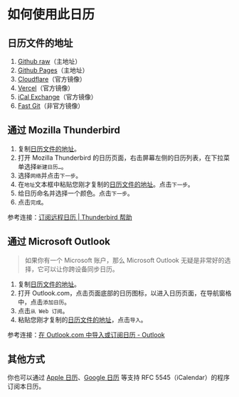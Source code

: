 # 如何使用此日历  

## 日历文件的地址  
1. [Github raw][gh]（主地址）
2. [Github Pages][ghp]（主地址）  
3. [Cloudflare][cf]（官方镜像）  
4. [Vercel][ve]（官方镜像）  
4. [iCal Exchange][ice]（官方镜像）  
5. [Fast Git][fg]（非官方镜像）

## 通过 Mozilla Thunderbird  
1. 复制[日历文件的地址][ics]。  
2. 打开 Mozilla Thunderbird 的日历页面，右击屏幕左侧的日历列表，在下拉菜单选择`新建日历…`。  
3. 选择`网络`并点击`下一步`。  
4. 在`地址`文本框中粘贴您刚才复制的[日历文件的地址][ics]。点击`下一步`。  
5. 给日历命名并选择一个颜色。点击`下一步`。  
6. 点击`完成`。  

参考连接：[订阅远程日历 | Thunderbird 帮助][thunderbirdhelp]  

## 通过 Microsoft Outlook  
> 如果你有一个 Microsoft 账户，那么 Microsoft Outlook 无疑是非常好的选择，它可以让你跨设备同步日历。  
1. 复制[日历文件的地址][ics]。  
2. 打开 Outlook.com，点击页面底部的日历图标，以进入日历页面，在导航窗格中，点击`添加日历`。  
3. 点击`从 Web 订阅`。
4. 粘贴您刚才复制的[日历文件的地址][ics]，点击`导入`。

参考连接：[在 Outlook.com 中导入或订阅日历 - Outlook][outlookhelp]  

## 其他方式
你也可以通过 [Apple 日历][applehelp]、[Google 日历][googlehelp] 等支持 RFC 5545（iCalendar）的程序订阅本日历。  

[gh]: https://github.com/zhoushengdao/rocket_calendar/raw/master/rocket_calendar.ics
[ghp]: https://zhoushengdao.github.io/rocket_calendar/rocket_calendar.ics
[cf]: https://rocket-calendar.pages.dev/rocket_calendar.ics
[ve]: https://rc-ics.vercel.app/rocket_calendar.ics
[ice]: http://www.icalx.com/public/zhoushengdao/rocket_calendar.ics
[fg]: https://hub.fastgit.org/zhoushengdao/rocket_calendar/raw/master/rocket_calendar.ics
[ics]: #日历文件的地址
[thunderbirdhelp]: https://support.mozilla.org/zh-CN/kb/%E6%B7%BB%E5%8A%A0%E5%81%87%E6%9C%9F%E6%97%A5%E5%8E%86#w_ding-yue-yuan-cheng-ri-li
[outlookhelp]: https://support.microsoft.com/zh-cn/office/%E5%9C%A8-outlook-com-%E4%B8%AD%E5%AF%BC%E5%85%A5%E6%88%96%E8%AE%A2%E9%98%85%E6%97%A5%E5%8E%86-cff1429c-5af6-41ec-a5b4-74f2c278e98c#:~:text=%E7%84%B6%E5%90%8E%E9%80%89%E6%8B%A9%20%22%E5%AF%BC%E5%85%A5%22%E3%80%82-,%E8%AE%A2%E9%98%85%E6%97%A5%E5%8E%86,-%E6%B3%A8%E6%84%8F%3A%C2%A0%E5%BD%93%E6%82%A8
[applehelp]: https://support.apple.com/zh-cn/HT202361
[googlehelp]: https://support.google.com/calendar/answer/37100
